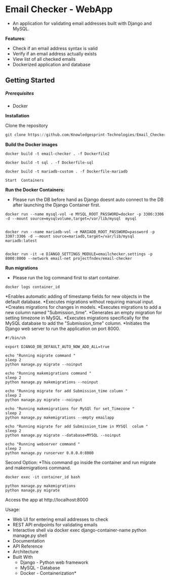 # Email Checker - WebApp
* An application for validating email addresses built with Django and MySQL.

**Features**:

* Check if an email address syntax is valid
* Verify if an email address actually exists
* View list of all checked emails
* Dockerized application and database

## Getting Started
##### Prerequisites

* Docker


**Installation**

Clone the repository

```python
git clone https://github.com/Knowledgesprint-Technologies/Email_Checker.git
```

**Build the Docker images**

```console
docker build -t email-checker . -f Dockerfile2

docker build -t sql . -f Dockerfile-sql

docker build -t mariadb-custom . -f Dockerfile-mariadb

Start  Containers

```

**Run the Docker Containers:**

* Please run the DB before hand as Django doesnt auto connect to the DB after launching the Django Container first.

```console
docker run --name mysql-vol -e MYSQL_ROOT_PASSWORD=docker -p 3306:3306 -d --mount source=mysqlvolume,target=/var/lib/mysql  mysql


docker run --name mariadb-vol -e MARIADB_ROOT_PASSWORD=password -p 3307:3306 -d --mount source=mariadb,target=/var/lib/mysql  mariadb:latest 


docker run -it -e DJANGO_SETTINGS_MODULE=emailchecker.settings -p 8000:8000 --network email-net projectfndev/email-checker
```




**Run migrations**
* Please run the log command first to start container.
```console
docker logs container_id
```
*Enables automatic adding of timestamp fields for new objects in the default database.
*Executes migrations without requiring manual input.
*Creates migrations for changes in models.
*Executes migrations to add a new column named "Submission_time".
*Generates an empty migration for setting timezone in MySQL.
*Executes migrations specifically for the MySQL database to add the "Submission_time" column.
*Initiates the Django web server to run the application on port 8000. 
```console
#!/bin/sh

export DJANGO_DB_DEFAULT_AUTO_NOW_ADD_ALL=true

echo "Running migrate command "
sleep 2
python manage.py migrate --noinput

echo "Running makemigrations command "
sleep 2
python manage.py makemigrations --noinput

echo "Running migrate for add Submission_time column "
sleep 2
python manage.py migrate --noinput

echo "Running makemigrations for MySQl for set_Timezone "
sleep 2
python manage.py makemigrations --empty emailapp

echo "Running migrate for add Submission_time in MYSQl  colum "
sleep 2
python manage.py migrate --database=MYSQL --noinput

echo "Running webserver command "
sleep 2
python manage.py runserver 0.0.0.0:8000
```
Second Option:
*This command go inside the container and run migrate and makemigrations command.
```console
docker exec -it container_id bash

python manage.py makemigrations
python manage.py migrate
```
Access the app at http://localhost:8000

Usage:
* Web UI for entering email addresses to check
* REST API endpoints for validating emails
* Interactive shell via docker exec django-container-name python manage.py shell
* Documentation
* API Reference
* Architecture
* Built With
    * Django - Python web framework
    * MySQL - Database
    * Docker - Containerization*
